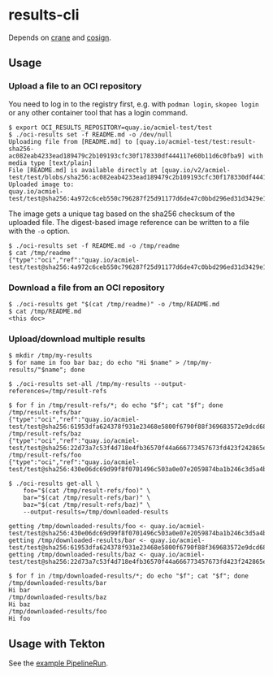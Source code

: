 # results-cli

Depends on [crane](https://github.com/google/go-containerregistry/tree/main/cmd/crane)
and [cosign](https://github.com/sigstore/cosign).

## Usage

### Upload a file to an OCI repository

You need to log in to the registry first, e.g. with `podman login`, `skopeo login`
or any other container tool that has a login command.

```shell
$ export OCI_RESULTS_REPOSITORY=quay.io/acmiel-test/test
$ ./oci-results set -f README.md -o /dev/null
Uploading file from [README.md] to [quay.io/acmiel-test/test:result-sha256-ac082eab4233ead189479c2b109193cfc30f178330df444117e60b11d6c0fba9] with media type [text/plain]
File [README.md] is available directly at [quay.io/v2/acmiel-test/test/blobs/sha256:ac082eab4233ead189479c2b109193cfc30f178330df444117e60b11d6c0fba9]
Uploaded image to:
quay.io/acmiel-test/test@sha256:4a972c6ceb550c796287f25d91177d6de47c0bbd296ed31d3429e1da8c907b07
```

The image gets a unique tag based on the sha256 checksum of the uploaded file. The
digest-based image reference can be written to a file with the `-o` option.

```shell
$ ./oci-results set -f README.md -o /tmp/readme
$ cat /tmp/readme
{"type":"oci","ref":"quay.io/acmiel-test/test@sha256:4a972c6ceb550c796287f25d91177d6de47c0bbd296ed31d3429e1da8c907b07"}
```

### Download a file from an OCI repository

```shell
$ ./oci-results get "$(cat /tmp/readme)" -o /tmp/README.md
$ cat /tmp/README.md
<this doc>
```

### Upload/download multiple results

```shell
$ mkdir /tmp/my-results
$ for name in foo bar baz; do echo "Hi $name" > /tmp/my-results/"$name"; done

$ ./oci-results set-all /tmp/my-results --output-references=/tmp/result-refs

$ for f in /tmp/result-refs/*; do echo "$f"; cat "$f"; done
/tmp/result-refs/bar
{"type":"oci","ref":"quay.io/acmiel-test/test@sha256:61953dfa624378f931e23468e5800f6790f88f369683572e9dcd685ed5775745"}
/tmp/result-refs/baz
{"type":"oci","ref":"quay.io/acmiel-test/test@sha256:22d73a7c53f4d718e4fb36570f44a666773457673fd423f242865e7c890132bc"}
/tmp/result-refs/foo
{"type":"oci","ref":"quay.io/acmiel-test/test@sha256:430e06dc69d99f8f0701496c503a0e07e2059874ba1b246c3d5a4b4f8ae7f13e"}
```

```shell
$ ./oci-results get-all \
    foo="$(cat /tmp/result-refs/foo)" \
    bar="$(cat /tmp/result-refs/bar)" \
    baz="$(cat /tmp/result-refs/baz)" \
    --output-results=/tmp/downloaded-results

getting /tmp/downloaded-results/foo <- quay.io/acmiel-test/test@sha256:430e06dc69d99f8f0701496c503a0e07e2059874ba1b246c3d5a4b4f8ae7f13e
getting /tmp/downloaded-results/bar <- quay.io/acmiel-test/test@sha256:61953dfa624378f931e23468e5800f6790f88f369683572e9dcd685ed5775745
getting /tmp/downloaded-results/baz <- quay.io/acmiel-test/test@sha256:22d73a7c53f4d718e4fb36570f44a666773457673fd423f242865e7c890132bc

$ for f in /tmp/downloaded-results/*; do echo "$f"; cat "$f"; done
/tmp/downloaded-results/bar
Hi bar
/tmp/downloaded-results/baz
Hi baz
/tmp/downloaded-results/foo
Hi foo
```

## Usage with Tekton

See the [example PipelineRun](./ppr-oci-results.yaml).
